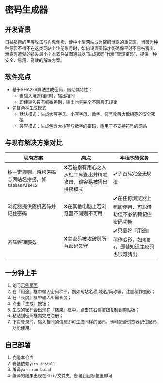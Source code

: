 # 密码生成器

## 开发背景

日益猖獗的黑客攻击与内鬼倒卖，使中小型网站成为密码泄露的重灾区。当因为种种原因不得不在这类网站上注册账号时，如何设置密码才能确保平时不易被猜出、泄露时遭受的损失最小？本软件试图通过以“生成密码”代替“管理密码”，提供一种安全、易用、高效的解决方案。

## 软件亮点

- 基于SHA256算法生成密码，借助其特性：
  - 当输入用途相同时，输出相同
  - 即使输入只有细微差别，输出也将完全不同且无规律
- 包含两种生成模式
  - 默认模式：生成大写字母、小写字母、数字、符号数目大致相等的安全密码
  - 兼容模式：生成包含大小写与数字的密码，适用于不支持符号的网站

## 与现有解决方案对比

| 现有方案                                           | 痛点                                                         | 本程序的优势                                                 |
| -------------------------------------------------- | ------------------------------------------------------------ | ------------------------------------------------------------ |
| 按一定规则，将根密码与网站名拼接，如`taobao#3$4%5` | ❌若被别有用心之人从社工库查出并精准攻击，很容易被猜出拼接模式 | ✔️子密码完全无规律                                            |
| 浏览器提供随机密码并记住密码                       | ❌在其他电脑上若浏览器不同则不可用                            | ✔️在任何浏览器上都能使用，可以借助但不必依赖记住密码功能      |
| 密码管理服务                                       | ❌主密码被攻破则所有密码失守                                  | ✔️只需将『用途』稍作变形，如`淘宝a`，即使知道主密码也很难猜出 |

## 一分钟上手

1. 访问[示例页面](https://p.ordosx.tech)
2. 在『用途』框中输入密码种子，例如网站名称/域名/简称等，注意稍作变形；
3. 在『长度』框中输入所需长度；
4. 点击『生成』按钮；
5. 生成的密码会出现在『结果』框中，点击其右侧按钮复制到剪贴板；
6. 粘贴到密码框内完成注册；
7. 下次登录时，输入相同的信息即可生成同样的密码。也可配合浏览器记住密码功能使用。

## 自己部署

1. 克隆本仓库
2. 安装依赖`yarn install`
3. 编译`yarn run build`
4. 编译的结果出现在`dist/`文件夹，部署到目标位置即可